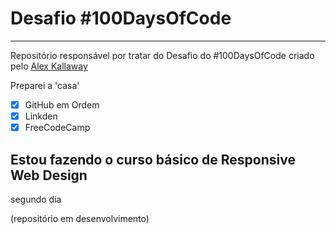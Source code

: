 # Desafio #100DaysOfCode
---
Repositório responsável por tratar do Desafio do #100DaysOfCode criado pelo [Alex Kallaway](https://twitter.com/ka11away)

Preparei a 'casa' 

- [x]  GitHub em Ordem
- [x]  Linkden
- [x]  FreeCodeCamp

Estou fazendo o curso básico de Responsive Web Design
-------
segundo dia


(repositório em desenvolvimento)
